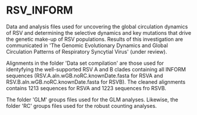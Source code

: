 # RSV_INFORM

Data and analysis files used for uncovering the global circulation dynamics of RSV and determining the selective dynamics and key mutations that drive the genetic make-up of RSV populations. Results of this investigation are communicated in 'The Genomic Evolutionary Dynamics and Global Circulation Patterns of Respiratory Syncytial Virus' (under review). 

Alignments in the folder 'Data set compilation' are those used for identyfying the well-supported RSV A and B clades containing all INFORM sequences (RSV.A.aln.wGB.noRC.knownDate.fasta for RSVA and RSV.B.aln.wGB.noRC.knownDate.fasta for RSVB). The cleaned alignments contains 1213 sequences for RSVA and 1223 sequences fro RSVB.

The folder 'GLM' groups files used for the GLM analyses. Likewise, the folder 'RC' groups files used for the robust counting analyses. 

